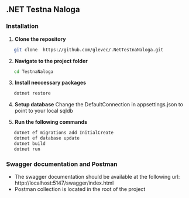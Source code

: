 ## .NET Testna Naloga
### Installation

1. **Clone the repository**
```bash
   git clone  https://github.com/glevec/.NetTestnaNaloga.git
```

2. **Navigate to the project folder**
```bash
   cd TestnaNaloga
```

3. **Install neccessary packages**
```bash
   dotnet restore
```

4. **Setup database**
Change the DefaultConnection in appsettings.json to point to your local sqldb

5. **Run the following commands**
```bash
   dotnet ef migrations add InitialCreate
   dotnet ef database update
   dotnet build
   dotnet run
```

### Swagger documentation and Postman
- The swagger documentation should be available at the following url: http://localhost:5147/swagger/index.html
- Postman collection is located in the root of the project
